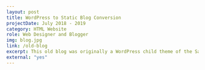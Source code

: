 ```yaml
---
layout: post
title: WordPress to Static Blog Conversion
projectDate: July 2018 - 2019
category: HTML Website
role: Web Designer and Blogger
img: blog.jpg
link: /old-blog
excerpt: This old blog was originally a WordPress child theme of the Savona theme by Optima Themes, but I recreated the entire website from scratch into a static website generated with Jekyll and made a few modifications. I no longer use this blog, but it was an ambitious project that showed me I enjoy developing websites more than writing blog posts!
external: "yes"
---
```

